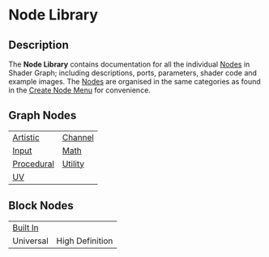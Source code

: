 # Node Library

## Description

The **Node Library** contains documentation for all the individual [Nodes](Node.md) in Shader Graph; including descriptions, ports, parameters, shader code and example images. The [Nodes](Node.md) are organised in the same categories as found in the [Create Node Menu](Create-Node-Menu.md) for convenience.

## Graph Nodes

| | |
|:--|:--|
| [Artistic](Artistic-Nodes.md)| [Channel](Channel-Nodes.md)|
| [Input](Input-Nodes.md) | [Math](Math-Nodes.md) |
| [Procedural](Procedural-Nodes.md) | [Utility](Utility-Nodes.md)|
| [UV](UV-Nodes.md) | |


## Block Nodes

| | |
|:-|:-|
| [Built In](Built-In-Blocks.md) |  |
| Universal | High Definition |
